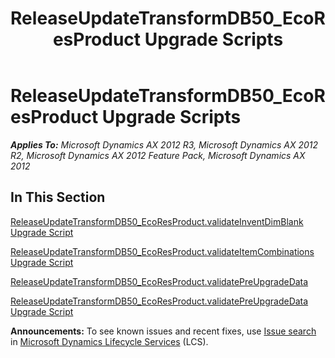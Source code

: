 ﻿---
title: ReleaseUpdateTransformDB50_EcoResProduct Upgrade Scripts
TOCTitle: ReleaseUpdateTransformDB50_EcoResProduct Upgrade Scripts
ms:assetid: 73d65d03-7dcc-4388-94f4-afdd69ba37bc
ms:mtpsurl: https://msdn.microsoft.com/en-us/library/JJ719265(v=AX.60)
ms:contentKeyID: 49709057
ms.date: 05/18/2015
mtps_version: v=AX.60
---

# ReleaseUpdateTransformDB50\_EcoResProduct Upgrade Scripts 


_**Applies To:** Microsoft Dynamics AX 2012 R3, Microsoft Dynamics AX 2012 R2, Microsoft Dynamics AX 2012 Feature Pack, Microsoft Dynamics AX 2012_

## In This Section

[ReleaseUpdateTransformDB50\_EcoResProduct.validateInventDimBlank Upgrade Script](releaseupdatetransformdb50-ecoresproduct-validateinventdimblank-upgrade-script.md)

[ReleaseUpdateTransformDB50\_EcoResProduct.validateItemCombinations Upgrade Script](releaseupdatetransformdb50-ecoresproduct-validateitemcombinations-upgrade-script.md)

[ReleaseUpdateTransformDB50\_EcoResProduct.validatePreUpgradeData](releaseupdatetransformdb50-ecoresproduct-validatepreupgradedata.md)

[ReleaseUpdateTransformDB50\_EcoResProduct.validatePreUpgradeData Upgrade Script](releaseupdatetransformdb50-ecoresproduct-validatepreupgradedata-upgrade-script.md)

  
**Announcements:** To see known issues and recent fixes, use [Issue search](http://go.microsoft.com/fwlink/?linkid=389258) in [Microsoft Dynamics Lifecycle Services](http://go.microsoft.com/fwlink/?linkid=306505) (LCS).

